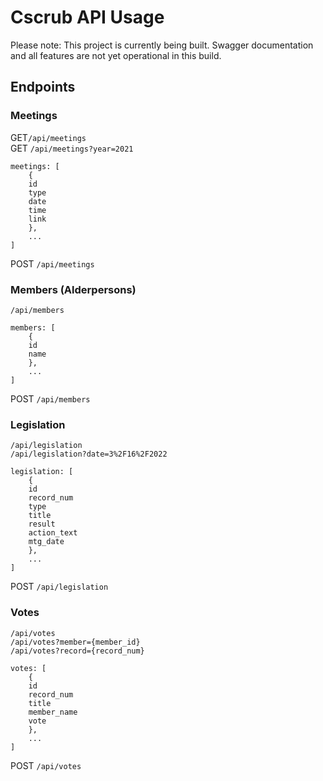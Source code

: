 # Cscrub API Usage

Please note: This project is currently being built. Swagger documentation and all features are not yet operational in this build.</br>

## Endpoints

### Meetings
GET`/api/meetings` </br>
GET `/api/meetings?year=2021`
```
meetings: [
    {
    id
    type
    date
    time
    link
    },
    ...
]
```
POST `/api/meetings`

### Members (Alderpersons)
`/api/members`
```
members: [
    {
    id
    name
    },
    ...
]
```
POST `/api/members`

### Legislation
`/api/legislation`</br>
`/api/legislation?date=3%2F16%2F2022`
```
legislation: [
    {
    id
    record_num
    type
    title
    result
    action_text
    mtg_date
    },
    ...
]
```
POST `/api/legislation`

### Votes
`/api/votes`</br>
`/api/votes?member={member_id}`</br>
`/api/votes?record={record_num}`
```
votes: [
    {
    id
    record_num
    title
    member_name
    vote
    },
    ...
]
```
POST `/api/votes`
